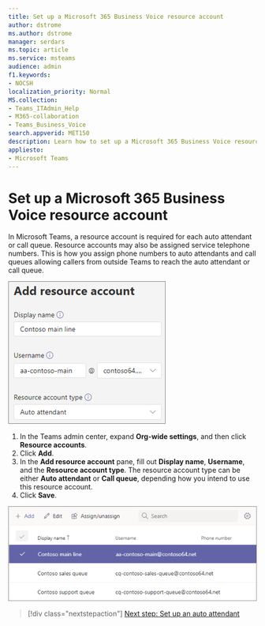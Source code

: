```yaml
---
title: Set up a Microsoft 365 Business Voice resource account
author: dstrome 
ms.author: dstrome
manager: serdars
ms.topic: article
ms.service: msteams
audience: admin
f1.keywords:
- NOCSH
localization_priority: Normal
MS.collection: 
- Teams_ITAdmin_Help
- M365-collaboration
- Teams_Business_Voice
search.appverid: MET150
description: Learn how to set up a Microsoft 365 Business Voice resource account for use with auto attendants.
appliesto: 
- Microsoft Teams
---
```


# Set up a Microsoft 365 Business Voice resource account

In Microsoft Teams, a resource account is required for each auto attendant or call queue. Resource accounts may also be assigned service telephone numbers. This is how you assign phone numbers to auto attendants and call queues allowing callers from outside Teams to reach the auto attendant or call queue.

![Screenshot of add resource account user interface](../media/resource-account-add.png)

1. In the Teams admin center, expand **Org-wide settings**, and then click **Resource accounts**.
2. Click **Add**.
3. In the **Add resource account** pane, fill out **Display name**, **Username**, and the **Resource account type**. The resource account type can be either **Auto attendant** or **Call queue**, depending how you intend to use this resource account.
4. Click **Save**.

![Screenshot of a list of resource accounts](../media/resource-accounts-page.png)

> [!div class="nextstepaction"]
> [Next step: Set up an auto attendant](set-up-auto-attendant.md)

